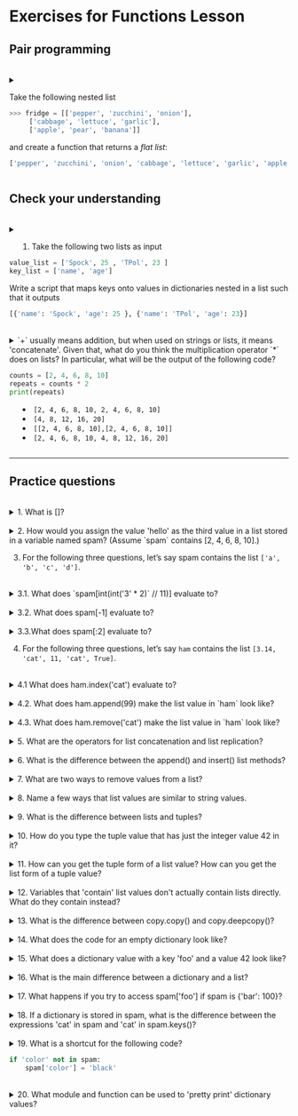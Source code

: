 # Exercises for Functions Lesson #

## Pair programming ##

</details>

<br /> 

</details>

<details>

<summary> 

Take the following nested list 

```py
>>> fridge = [['pepper', 'zucchini', 'onion'],
     ['cabbage', 'lettuce', 'garlic'],
     ['apple', 'pear', 'banana']]
```

and create a function that returns a _flat list_:

```py
['pepper', 'zucchini', 'onion', 'cabbage', 'lettuce', 'garlic', 'apple', 'pear', 'banana']
```

</summary>

_Answer_

```py
def flatten(lst):
    """
    Flatten list

    Input:
        - lst, a nested list (one level of nesting only)
    """
    flat_list = list()
    for sublst in lst:
        for item in sublst:
            flat_list.append(item)
    
    return flat_list

# OR with a list comprehension

def flatten(lst):
    return [item for sublst in lst for item in sublst]


fridge = [['pepper', 'zucchini', 'onion'],
     ['cabbage', 'lettuce', 'garlic'],
     ['apple', 'pear', 'banana']]

flat_fridge = flatten(fridge)
print(flat_fridge)
```

</details>

## Check your understanding ##


</details>

<br /> 

</details>

<details>
<summary>

1. Take the following two lists as input

```py
value_list = ['Spock', 25 , 'TPol', 23 ]
key_list = ['name', 'age']
```

Write a script that maps keys onto values in dictionaries nested in a list such that it outputs

```py
[{'name': 'Spock', 'age': 25 }, {'name': 'TPol', 'age': 23}]
```
</summary>

_Answer_

```py
value_list = ['Spock', 25 , 'TPol', 23 ]
key_list = ['name', 'age']

n = len(value_list)
result = []
for i in range(0, n, 2):
    result.append({key_list[0]: value_list[i], key_list[1]: value_list[i+1]})

print(result)
```

</details>


</details>

<br /> 

</details>

<details>
<summary> `+` usually means addition, but when used on strings or lists, it means 'concatenate'. Given that, what do you think the multiplication operator `*` does on lists? In particular, what will be the output of the following code? 
  
```py
counts = [2, 4, 6, 8, 10]
repeats = counts * 2
print(repeats)
```

* `[2, 4, 6, 8, 10, 2, 4, 6, 8, 10]`
* `[4, 8, 12, 16, 20]`
* `[[2, 4, 6, 8, 10],[2, 4, 6, 8, 10]]`
* `[2, 4, 6, 8, 10, 4, 8, 12, 16, 20]`

</summary>

* `[2, 4, 6, 8, 10, 2, 4, 6, 8, 10]`

</details>

---

## Practice questions ##


<br /> 

</details>

<details>
  <summary> 1. What is []?</summary>

An empty `list`. In Python square brackets are used to open and close a list object.

</details>


<br /> 

</details>

<details>
  <summary> 2. How would you assign the value 'hello' as the third value in a list stored in a variable named spam? (Assume `spam` contains [2, 4, 6, 8, 10].)</summary>

`spam[2] = 'hello'` 

</details>



3. For the following three questions, let’s say spam contains the list `['a', 'b', 'c', 'd']`.

<br /> 

</details>

<details>
  <summary> 3.1. What does `spam[int(int('3' * 2)` // 11)] evaluate to?</summary>

`'d'`

</details>


<br /> 

</details>

<details>
  <summary> 3.2. What does spam[-1] evaluate to? </summary>

`'d'`

</details>


<br /> 

</details>

<details>
  <summary> 3.3.What does spam[:2] evaluate to? </summary>

`['a', 'b']`

</details>



4. For the following three questions, let’s say `ham` contains the list
`[3.14, 'cat', 11, 'cat', True]`.

</details>


<br /> 

</details>

<details>
  <summary> 4.1 What does ham.index('cat') evaluate to? </summary>

`1`, The `index()` method returns the first index of the specified element in the list. Use optional `start` and `end` parameters in `list.index(element, start, end)` to search from and up to specific index.

</details>


</details>

<br /> 

</details>

<details>
  <summary> 4.2. What does ham.append(99) make the list value in `ham` look like? </summary>

`[3.14, 'cat', 11, 'cat', True, 99]`, the `.append()` method adds a single item to the existing list. It doesn't return a new list of items but will modify the original list by adding the item to the end of the list.

</details>

</details>

<br /> 

</details>

<details>
  <summary> 4.3. What does ham.remove('cat') make the list value in `ham` look like? </summary>

`[3.14, 11, 'cat', True]`, the `remove()` method takes a single element as an argument and removes it from the list. If the element doesn't exist, it throws `ValueError`.

</details>


</details>

<br /> 

</details>

<details>
  <summary> 5. What are the operators for list concatenation and list replication?
 </summary>

*  `+` concatenation
* `*` replication

(similar to string concatenation and replication)

</details>


</details>

<br /> 

</details>

<details>
  <summary> 6. What is the difference between the append() and insert() list methods? </summary>

The `insert(i, elem)` method adds item `elem` to a list at a specific position `i` in a list, while `append(elem)` adds an item `elem` to the end of the list.

</details>


</details>

<br /> 

</details>

<details>
  <summary> 7. What are two ways to remove values from a list? </summary>

* `mylist.remove(elem)`
* `del mylist[i]` 

and 

* `mylist.pop(i)`, removes value by index i and return value
* `mylist.clear()`, removes all values from list

</details>


</details>

<br /> 

</details>

<details>
  <summary> 8. Name a few ways that list values are similar to string values. </summary>

both data types are sequential data types, so

* they are ordered in a defined sequence
* the elements can be accessed via indices
* the meaning of `+` and `*` is the same (concatenation and replication)

</details>


</details>

<br /> 

</details>

<details>
  <summary> 9. What is the difference between lists and tuples? </summary>

The `list` data type is a mutable object, while the `tuple` is an immutable and fixed size object. This difference means that Python must allocate an extra memory block to extend the list obect when created, which makes lists less memory efficient than tuples. 

</details>


</details>

<br /> 

</details>

<details>
  <summary> 10. How do you type the tuple value that has just the integer value 42 in it? </summary>

`(42)`

</details>


</details>

<br /> 

</details>

<details>
  <summary> 11. How can you get the tuple form of a list value? How can you get the list form of a tuple value? </summary>

`tuple(mylist)` and `list(mytuple)`

</details>


</details>

<br /> 

</details>

<details>
  <summary> 12. Variables that 'contain' list values don't actually contain lists directly. What do they contain instead? </summary>

References to objects in memory. When the '=' operator is used to copy a mutable object, it does not create a new object, it only creates a new variable that share reference to the original object.

</details>


</details>

<br /> 

</details>

<details>
  <summary> 13. What is the difference between copy.copy() and copy.deepcopy()? </summary>

shallow copy (`copy()`): will create new and independent object with same content
deep copy (`deepcopy()`): creates a new object and recursively adds the copies of nested objects present in the original elements.

</details>


</details>

<br /> 

</details>

<details>
  <summary> 14. What does the code for an empty dictionary look like? </summary>

`{}`

</details>


</details>

<br /> 

</details>

<details>
  <summary> 15. What does a dictionary value with a key 'foo' and a value 42 look like? </summary>

`{'foo': 42}`

</details>


</details>

<br /> 

</details>

<details>
  <summary> 16. What is the main difference between a dictionary and a list?
 </summary>

Both are collections, but the `list` data type is an ordered sequence of elements, while the `dict` data type is an unordered set. The `dict` elements therefore are accessed via keys, while the 'list' elements via position (index).  

</details>


</details>

<br /> 

</details>

<details>
  <summary> 17. What happens if you try to access spam['foo'] if spam is {'bar': 100}?
 </summary>

The Python interpreter returns a `KeyError`

</details>


</details>

<br /> 

</details>

<details>
  <summary> 18. If a dictionary is stored in spam, what is the difference between the expressions 'cat' in spam and 'cat' in spam.keys()?
 </summary>

They are equivalent in Python 3, they both the the existence of a key in dictionary, but the pattern `key in dict` is (historically) more correct.

</details>


</details>

<br /> 

</details>

<details>
<summary> 
19. What is a shortcut for the following code? 

```py
if 'color' not in spam:
    spam['color'] = 'black'
```
</summary>

use the `setdefault(key, value)` method, `spam.setdefault('color', 'black')`

</details>


</details>

<br /> 

</details>

<details>
  <summary> 20. What module and function can be used to 'pretty print'
dictionary values?
 </summary>

`pprint`

</details>
